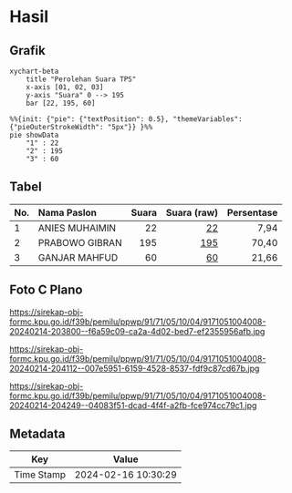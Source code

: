 # Hasil

## Grafik

```mermaid
xychart-beta
    title "Perolehan Suara TPS"
    x-axis [01, 02, 03]
    y-axis "Suara" 0 --> 195
    bar [22, 195, 60]
```

```mermaid
%%{init: {"pie": {"textPosition": 0.5}, "themeVariables": {"pieOuterStrokeWidth": "5px"}} }%%
pie showData
    "1" : 22
    "2" : 195
    "3" : 60
```

## Tabel

| No. | Nama Paslon    | Suara | Suara (raw) | Persentase |
|:--- |:-------------- | -----:| -----------:| ----------:|
| 1   | ANIES MUHAIMIN | 22    | [22][p-1]   | 7,94       |
| 2   | PRABOWO GIBRAN | 195   | [195][p-2]  | 70,40      |
| 3   | GANJAR MAHFUD  | 60    | [60][p-3]   | 21,66      |


[p-1]: https://github.com/gigit-pemilu/pemilu-2024-91-papua/blob/main/pilpres/hitung-suara/sub/91-papua/sub/71-kota-jayapura/sub/05-heram/sub/1004-yabansai/sub/008-tps/sub/paslon-1.txt
[p-2]: https://github.com/gigit-pemilu/pemilu-2024-91-papua/blob/main/pilpres/hitung-suara/sub/91-papua/sub/71-kota-jayapura/sub/05-heram/sub/1004-yabansai/sub/008-tps/sub/paslon-2.txt
[p-3]: https://github.com/gigit-pemilu/pemilu-2024-91-papua/blob/main/pilpres/hitung-suara/sub/91-papua/sub/71-kota-jayapura/sub/05-heram/sub/1004-yabansai/sub/008-tps/sub/paslon-3.txt

## Foto C Plano

https://sirekap-obj-formc.kpu.go.id/f39b/pemilu/ppwp/91/71/05/10/04/9171051004008-20240214-203800--f6a59c09-ca2a-4d02-bed7-ef2355956afb.jpg

https://sirekap-obj-formc.kpu.go.id/f39b/pemilu/ppwp/91/71/05/10/04/9171051004008-20240214-204112--007e5951-6159-4528-8537-fdf9c87cd67b.jpg

https://sirekap-obj-formc.kpu.go.id/f39b/pemilu/ppwp/91/71/05/10/04/9171051004008-20240214-204249--04083f51-dcad-4f4f-a2fb-fce974cc79c1.jpg


## Metadata

| Key        | Value               |
| ---------- | ------------------- |
| Time Stamp | 2024-02-16 10:30:29 |



